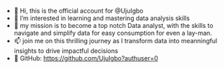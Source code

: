 - 👋 Hi, this is the official account for @UjuIgbo
- 👀 I’m interested in learning and mastering data analysis skills
- 💞️ my mission is to become a top notch Data analyst, with the skills to navigate and simplify data for easy consumption for even a lay-man.
- 📫 join me on this thrilling journey as I transform data into meanningful insights to drive impactful decisions
- 💼 GitHub: https://github.com/UjuIgbo?authuser=0

